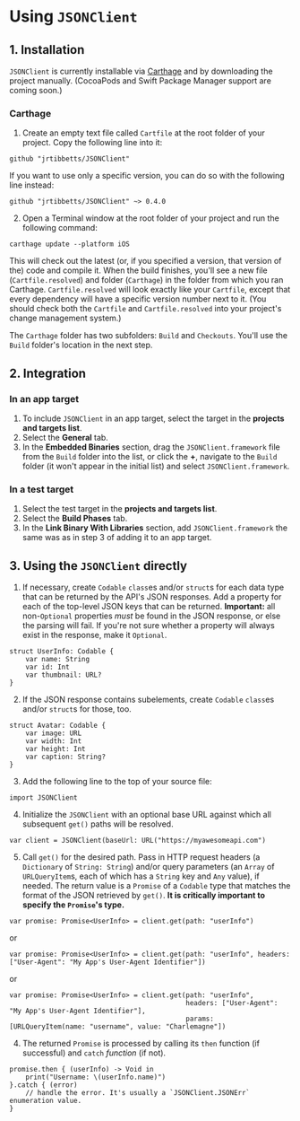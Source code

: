 #  Using `JSONClient`

## 1. Installation

`JSONClient` is currently installable via [Carthage](https://github.com/Carthage/Carthage) and by downloading the project manually. (CocoaPods and Swift Package Manager support are coming soon.)

### Carthage

 1. Create an empty text file called `Cartfile` at the root folder of your project. Copy the following line into it:
```
github "jrtibbetts/JSONClient"
```
 If you want to use only a specific version, you can do so with the following line instead:
```
github "jrtibbetts/JSONClient" ~> 0.4.0
```
 2. Open a Terminal window at the root folder of your project and run the following command:
```
carthage update --platform iOS
```
 This will check out the latest (or, if you specified a version, that version of the) code and compile it. When the build finishes, you'll see a new file (`Cartfile.resolved`) and folder (`Carthage`) in the folder from which you ran Carthage. `Cartfile.resolved`  will look exactly like your `Cartfile`, except that every dependency will have a specific version number next to it. (You should check both the `Cartfile` and `Cartfile.resolved` into your project's change management system.)

 The `Carthage` folder has two subfolders: `Build` and `Checkouts`.  You'll use the `Build` folder's location in the next step.

## 2. Integration

### In an app target
 1. To include `JSONClient` in an app target, select the target in the **projects and targets list**.
 2. Select the **General** tab.
 2. In the **Embedded Binaries** section, drag the `JSONClient.framework` file from the `Build` folder into the list, or click the **+**, navigate to the  `Build` folder (it won't appear in the initial list) and select `JSONClient.framework`.

### In a test target
 1. Select the test target in the **projects and targets list**.
 2. Select the **Build Phases** tab.
 3. In the **Link Binary With Libraries** section, add `JSONClient.framework` the same was as in step 3 of adding it to an app target.

## 3. Using the `JSONClient` directly

 1. If necessary, create `Codable`  `class`es and/or `struct`s for each data type that can be returned by the API's JSON responses. Add a property for each of the top-level JSON keys that can be returned. **Important:** all non-`Optional` properties *must* be found in the JSON response, or else the parsing will fail. If you're not sure whether a property will always exist in the response, make it `Optional`.
```
struct UserInfo: Codable {
    var name: String
    var id: Int
    var thumbnail: URL?
}
```
 2. If the JSON response contains subelements, create `Codable` `class`es and/or `struct`s for those, too.
```
struct Avatar: Codable {
    var image: URL
    var width: Int
    var height: Int
    var caption: String?
}
```
 3. Add the following line to the top of your source file:
```
import JSONClient
```
 4. Initialize the `JSONClient` with an optional base URL against which all subsequent `get()` paths will be resolved.
```
var client = JSONClient(baseUrl: URL("https://myawesomeapi.com")
```
 5. Call `get()` for the desired path. Pass in HTTP request headers (a `Dictionary` of `String: String`) and/or query parameters (an `Array` of `URLQueryItem`s, each of which has a `String` key and `Any` value), if needed. The return value is a `Promise` of a `Codable` type that matches the format of the JSON retrieved by `get()`. **It is critically important to specify the `Promise`'s type.**
```
var promise: Promise<UserInfo> = client.get(path: "userInfo")
```
or
```
var promise: Promise<UserInfo> = client.get(path: "userInfo", headers: ["User-Agent": "My App's User-Agent Identifier"])
```
or
```
var promise: Promise<UserInfo> = client.get(path: "userInfo",
                                            headers: ["User-Agent": "My App's User-Agent Identifier"],
                                            params: [URLQueryItem(name: "username", value: "Charlemagne"])
```
 4. The returned `Promise`  is processed by calling its `then` function (if successful) and `catch` *function* (if not).
```
promise.then { (userInfo) -> Void in
    print("Username: \(userInfo.name)")
}.catch { (error)
    // handle the error. It's usually a `JSONClient.JSONErr` enumeration value.
}
```

